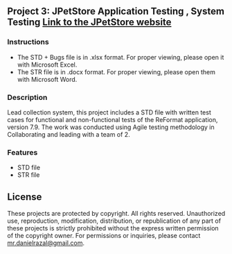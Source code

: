 ## Project 3: JPetStore Application Testing , System Testing [Link to the JPetStore website](https://jpetstore.aspectran.com/)

### Instructions
- The STD + Bugs file is in .xlsx format. For proper viewing, please open it with Microsoft Excel.
- The STR file is in .docx format. For proper viewing, please open them with Microsoft Word.

### Description
Lead collection system, this project includes a STD file with written test cases for functional and non-functional tests of the ReFormat application, version 7.9. The work was conducted using Agile testing methodology in Collaborating and leading with a team of 2.

### Features
- STD file
- STR file

## License
These projects are protected by copyright. All rights reserved. Unauthorized use, reproduction, modification, distribution, or republication of any part of these projects is strictly prohibited without the express written permission of the copyright owner. For permissions or inquiries, please contact [mr.danielrazal@gmail.com](mailto:mr.danielrazal@gmail.com).
